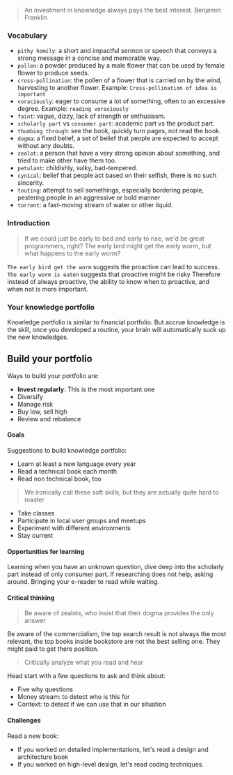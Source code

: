 >An investment in knowledge always pays the best interest.
>Benjamin Franklin

### Vocabulary
- `pithy homily`: a short and impactful sermon or speech that conveys a strong message in a concise and memorable way.
- `pollen`: a powder produced by a male flower that can be used by female flower to produce seeds.
- `cross-pollination`: the pollen of a flower that is carried on by the wind, harvesting to another flower. 
  Example: `Cross-pollination of idea is important`
- `voraciously`: eager to consume a lot of something, often to an excessive degree.
  Example: `reading voraciously`
- `faint`: vague, dizzy, lack of strength or enthusiasm.
- `scholarly part` vs `consumer part`: academic part vs the product part.
- `thumbing through`: see the book, quickly turn pages, not read the book.
- `dogma`: a fixed belief, a set of belief that people are expected to accept without any doubts.
- `zealot`: a person that have a very strong opinion about something, and tried to make other have them too.
- `petulant`: childishly, sulky, bad-tempered.
- `cynical`: belief that people act based on their selfish, there is no such sincerity.
- `touting`: attempt to sell somethings, especially bordering people, pestering people in an aggressive or bold manner
- `torrent`: a fast-moving stream of water or other liquid.

### Introduction
>If we could just be early to bed and early to rise, we'd be great programmers, right? The early bird might get the early worm, but what happens to the early worm?

`The early bird get the worm` suggests the proactive can lead to success.
`The early worm is eaten` suggests that proactive might be risky
Therefore instead of always proactive, the ability to know when to proactive, and when not is more important.

### Your knowledge portfolio
Knowledge portfolio is similar to financial portfolio. But accrue knowledge is the skill, once you developed a routine, your brain will automatically suck up the new knowledges.

## Build your portfolio
Ways to build your portfolio are:
- **Invest regularly**: This is the most important one
- Diversify
- Manage risk
- Buy low, sell high
- Review and rebalance

#### Goals
Suggestions to build knowledge portfolio:
- Learn at least a new language every year
- Read a technical book each month
- Read non technical book, too
>	We ironically call these soft skills, but they are actually quite hard to master
- Take classes
- Participate in local user groups and meetups
- Experiment with different environments
- Stay current

#### Opportunities for learning
Learning when you have an unknown question, dive deep into the scholarly part instead of only consumer part. If researching does not help, asking around. Bringing your e-reader to read while waiting.

#### Critical thinking
> Be aware of zealots, who insist that their dogma provides the only answer

Be aware of the commercialism, the top search result is not always the most relevant, the top books inside bookstore are not the best selling one. They might paid to get there position.

> Critically analyze what you read and hear

Head start with a few questions to ask and think about:
- Five why questions
- Money stream: to detect who is this for
- Context: to detect if we can use that in our situation

#### Challenges
Read a new book:
- If you worked on detailed implementations, let's read a design and architecture book
- If you worked on high-level design, let's read coding techniques.


